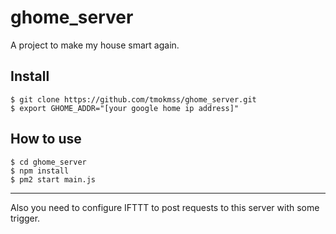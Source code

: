 # ghome_server
A project to make my house smart again.

## Install
```
$ git clone https://github.com/tmokmss/ghome_server.git
$ export GHOME_ADDR="[your google home ip address]"
```

## How to use
```
$ cd ghome_server
$ npm install
$ pm2 start main.js 
```
****
Also you need to configure IFTTT to post requests to this server with some trigger. 
